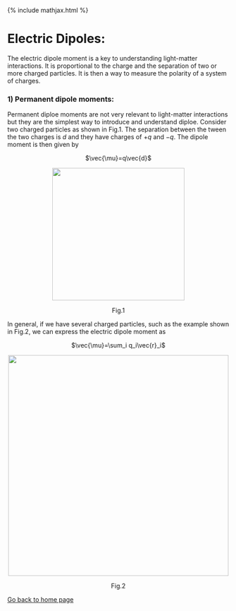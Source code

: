 {% include mathjax.html %}

# Electric Dipoles:

The electric dipole moment is a key to understanding light-matter interactions. It is proportional to the charge and the separation of two or more charged particles. It is then a way to measure the polarity of a system of charges. 

### 1) Permanent dipole moments:
Permanent diploe moments are not very relevant to light-matter interactions but they are the simplest way to introduce and understand diploe. Consider two charged particles as shown in Fig.1. The separation between the tween the two charges is $d$ and they have charges of $+q$ and $-q$. The dipole moment is then given by
<p align="center">$\vec{\mu}=q\vec{d}$</p>

<p align="center"><img src="https://user-images.githubusercontent.com/35305574/38469138-f3193a80-3b1d-11e8-8fc6-d2343ca772ce.jpg" width="300"></p>
<p align="center">Fig.1</p>

In general, if we have several charged particles, such as the example shown in Fig.2, we can express the electric dipole moment as
<p align="center">$\vec{\mu}=\sum_i q_i\vec{r}_i$</p>

<p align="center"><img src="https://user-images.githubusercontent.com/35305574/38469326-f3281ed0-3b20-11e8-8c00-144456590755.jpg" width="500"></p>
<p align="center">Fig.2</p>

[Go back to home page](/README.md)
